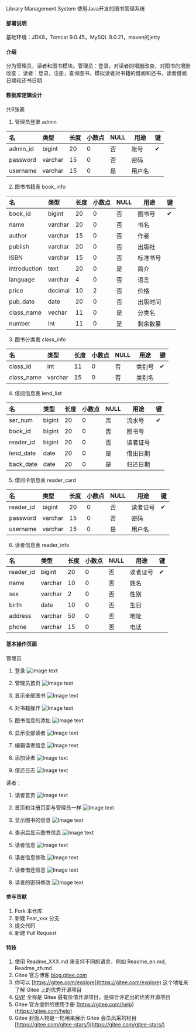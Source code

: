 Library Management System
使用Java开发的图书管理系统

#### 部署说明
基础环境：JDK8，Tomcat 9.0.45，MySQL 8.0.21，maven的jetty


#### 介绍
分为管理员，读者和图书模块。管理员：登录，对读者的增删改查，对图书的增删改查；
读者：登录，注册，查询图书，模拟读者对书籍的借阅和还书，读者借阅日期和还书日期

#### 数据库逻辑设计
共6张表

1.  管理员登录 admin

| 名       | 类型    | 长度 | 小数点 | NULL | 用途   | 键   |
| :------- | :------ | ---- | ------ | ---- | ------ | ---- |
| admin_id | bigint  | 20   | 0      | 否   | 账号   | ✔    |
| password | varchar | 15   | 0      | 否   | 密码   |      |
| username | varchar | 15   | 0      | 是   | 用户名 |      |

2.  图书书籍表 book_info

| 名           | 类型    | 长度 | 小数点 | NULL | 用途     | 键   |
| :----------- | :------ | ---- | ------ | ---- | -------- | ---- |
| book_id      | bigint  | 20   | 0      | 否   | 图书号   | ✔    |
| name         | varchar | 20   | 0      | 否   | 书名     |      |
| author       | varchar | 15   | 0      | 否   | 作者     |      |
| publish      | varchar | 20   | 0      | 否   | 出版社   |      |
| ISBN         | varchar | 15   | 0      | 否   | 标准书号 |      |
| introduction | text    | 20   | 0      | 是   | 简介     |      |
| language     | varchar | 4    | 0      | 否   | 语言     |      |
| price        | decimal | 10   | 2      | 否   | 价格     |      |
| pub_date     | date    | 20   | 0      | 否   | 出版时间 |      |
| class_name   | vechar  | 11   | 0      | 是   | 分类名   |      |
| number       | int     | 11   | 0      | 是   | 剩余数量 |      |

3.  图书分类表 class_info

| 名         | 类型    | 长度 | 小数点 | NULL | 用途   | 键   |
| :--------- | :------ | ---- | ------ | ---- | ------ | ---- |
| class_id   | int     | 11   | 0      |否   | 类别号 | ✔    |
| class_name | varchar | 15   | 0      | 否   | 类别名 |      |

4.  借阅信息表 lend_list

| 名        | 类型   | 长度 | 小数点 | NULL | 用途     | 键   |
| :-------- | :----- | ---- | ------ | ---- | -------- | ---- |
| ser_num   | bigint | 20   | 0      | 否   | 流水号   | ✔    |
| book_id   | bigint | 20   | 0      | 否   | 图书号   |      |
| reader_id | bigint | 20   | 0      | 否   | 读者证号 |      |
| lend_date | date   | 20   | 0      | 是   | 借出日期 |      |
| back_date | date   | 20   | 0      | 是   | 归还日期 |      |

5.  借阅卡信息表 reader_card

| 名        | 类型    | 长度 | 小数点 | NULL | 用途     | 键   |
| :-------- | :------ | ---- | ------ | ---- | -------- | ---- |
| reader_id | bigint  | 20   | 0      | 否   | 读者证号 | ✔    |
| password  | varchar | 15   | 0      | 否   | 密码     |      |
| username  | varchar | 15   | 0      | 是   | 用户名   |      |

6.  读者信息表 reader_info

| 名        | 类型    | 长度 | 小数点 | NULL | 用途     | 键   |
| :-------- | :------ | ---- | ------ | ---- | -------- | ---- |
| reader_id | bigint  | 20   | 0      | 否   | 读者证号 | ✔    |
| name      | varchar | 10   | 0      | 否   | 姓名     |      |
| sex       | varchar | 2    | 0      | 否   | 性别     |      |
| birth     | date    | 10   | 0      | 否   | 生日     |      |
| address   | varchar | 50   | 0      | 否   | 地址     |      |
| phone     | varchar | 15   | 0      | 否   | 电话     |      |


#### 基本操作页面

管理员
1.  登录
![Image text](https://gitee.com/jk-14/library-management-system/raw/master/view/QQ%E5%9B%BE%E7%89%8720210617135659.png)

2.  管理员首页
![Image text](https://gitee.com/jk-14/library-management-system/raw/master/view/QQ%E5%9B%BE%E7%89%8720210617135714.png)

3.  显示全部图书
![Image text](https://gitee.com/jk-14/library-management-system/raw/master/view/QQ%E5%9B%BE%E7%89%8720210617135718.png)

4.  对书籍操作
![Image text](https://gitee.com/jk-14/library-management-system/raw/master/view/QQ%E5%9B%BE%E7%89%8720210617135727.png)

5.  图书信息的添加
![Image text](https://gitee.com/jk-14/library-management-system/raw/master/view/QQ%E5%9B%BE%E7%89%8720210617135739.png)

7.  显示全部读者
![Image text](https://gitee.com/jk-14/library-management-system/raw/master/view/QQ%E5%9B%BE%E7%89%8720210617135744.png)

8.  编辑读者信息
![Image text](https://gitee.com/jk-14/library-management-system/raw/master/view/QQ%E5%9B%BE%E7%89%8720210617135749.png)

9.  添加读者
![Image text](https://gitee.com/jk-14/library-management-system/raw/master/view/QQ%E5%9B%BE%E7%89%8720210617135710.png)

10.  借还日志
![Image text](https://gitee.com/jk-14/library-management-system/raw/master/view/QQ%E5%9B%BE%E7%89%8720210617135744.png)

读者：
1. 读者首页
![Image text](https://gitee.com/jk-14/library-management-system/raw/master/view/QQ%E5%9B%BE%E7%89%8720210617135752.png)

2.  首页和注册页面与管理员一样
![Image text](https://gitee.com/jk-14/library-management-system/raw/master/view/QQ%E5%9B%BE%E7%89%8720210617135659.png)

3.  显示图书的信息
![Image text](https://gitee.com/jk-14/library-management-system/raw/master/view/QQ%E5%9B%BE%E7%89%8720210617135807.png)

4.  查询后显示图书信息
![Image text](https://gitee.com/jk-14/library-management-system/raw/master/view/QQ%E5%9B%BE%E7%89%8720210617135810.png)

5.  读者信息
![Image text](https://gitee.com/jk-14/library-management-system/raw/master/view/QQ%E5%9B%BE%E7%89%8720210617135813.png)

6.  读者信息修改
![Image text](https://gitee.com/jk-14/library-management-system/raw/master/view/QQ%E5%9B%BE%E7%89%8720210617135817.png)

7.  读者借还信息
![Image text](https://gitee.com/jk-14/library-management-system/raw/master/view/QQ%E5%9B%BE%E7%89%8720210617135821.png)

8.  读者的密码修改
![Image text](https://gitee.com/jk-14/library-management-system/raw/master/view/QQ%E5%9B%BE%E7%89%8720210617135825.png)


#### 参与贡献

1.  Fork 本仓库
2.  新建 Feat_xxx 分支
3.  提交代码
4.  新建 Pull Request


#### 特技

1.  使用 Readme\_XXX.md 来支持不同的语言，例如 Readme\_en.md, Readme\_zh.md
2.  Gitee 官方博客 [blog.gitee.com](https://blog.gitee.com)
3.  你可以 [https://gitee.com/explore](https://gitee.com/explore) 这个地址来了解 Gitee 上的优秀开源项目
4.  [GVP](https://gitee.com/gvp) 全称是 Gitee 最有价值开源项目，是综合评定出的优秀开源项目
5.  Gitee 官方提供的使用手册 [https://gitee.com/help](https://gitee.com/help)
6.  Gitee 封面人物是一档用来展示 Gitee 会员风采的栏目 [https://gitee.com/gitee-stars/](https://gitee.com/gitee-stars/)
